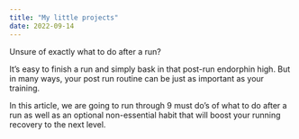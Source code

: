 ```yaml
---
title: "My little projects"
date: 2022-09-14
---
```


Unsure of exactly what to do after a run?

It’s easy to finish a run and simply bask in that post-run endorphin high. But in many ways, your post run routine can be just as important as your training.

In this article, we are going to run through 9 must do’s of what to do after a run as well as an optional non-essential habit that will boost your running recovery to the next level.
